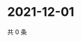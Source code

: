 # 2021-12-01

共 0 条

<!-- BEGIN WEIBO -->
<!-- 最后更新时间 Wed Dec 01 2021 15:01:04 GMT+0800 (China Standard Time) -->

<!-- END WEIBO -->

